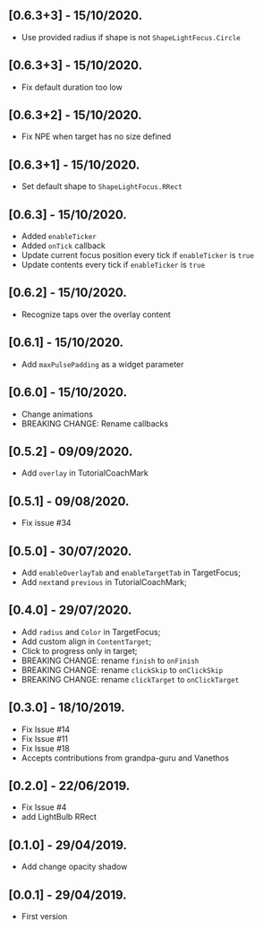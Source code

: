 ## [0.6.3+3] - 15/10/2020.

* Use provided radius if shape is not `ShapeLightFocus.Circle`

## [0.6.3+3] - 15/10/2020.

* Fix default duration too low

## [0.6.3+2] - 15/10/2020.

* Fix NPE when target has no size defined

## [0.6.3+1] - 15/10/2020.

* Set default shape to `ShapeLightFocus.RRect`

## [0.6.3] - 15/10/2020.

* Added `enableTicker` 
* Added `onTick` callback
* Update current focus position every tick if `enableTicker` is `true`
* Update contents every tick if `enableTicker` is `true`

## [0.6.2] - 15/10/2020.

* Recognize taps over the overlay content

## [0.6.1] - 15/10/2020.

* Add `maxPulsePadding` as a widget parameter

## [0.6.0] - 15/10/2020.

* Change animations
* BREAKING CHANGE: Rename callbacks

## [0.5.2] - 09/09/2020.

* Add `overlay` in TutorialCoachMark

## [0.5.1] - 09/08/2020.

* Fix issue #34

## [0.5.0] - 30/07/2020.

* Add `enableOverlayTab` and `enableTargetTab` in TargetFocus;
* Add `next`and `previous` in TutorialCoachMark;

## [0.4.0] - 29/07/2020.

* Add `radius` and `Color` in TargetFocus;
* Add custom align in `ContentTarget`;
* Click to progress only in target;
* BREAKING CHANGE: rename `finish` to `onFinish`
* BREAKING CHANGE: rename `clickSkip` to `onClickSkip`
* BREAKING CHANGE: rename `clickTarget` to `onClickTarget`

## [0.3.0] - 18/10/2019.

* Fix Issue #14
* Fix Issue #11
* Fix Issue #18
* Accepts contributions from grandpa-guru and Vanethos

## [0.2.0] - 22/06/2019.

* Fix Issue #4
* add LightBulb RRect

## [0.1.0] - 29/04/2019.

* Add change opacity shadow

## [0.0.1] - 29/04/2019.

* First version
